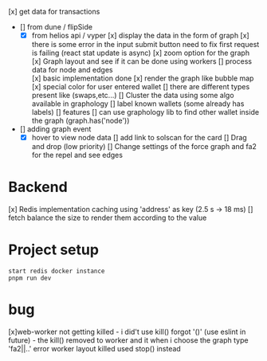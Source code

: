 [x] get data for transactions
- [] from dune / flipSide
    - [x] from helios api / vyper
[x] display the data in the form of graph
[x] there is some error in the input submit button need to fix first request is failing (react stat update is async)
[x] zoom option for the graph
[x] Graph layout and see if it can be done using workers
[] process data for node and edges\
 [x] basic implementation done
[x] render the graph like bubble map
[x] special color for user entered wallet
[] there are different types present like (swaps,etc...)
[] Cluster the data using some algo available in graphology
[] label known wallets (some already has labels)
[] features
[] can use graphology lib to find other wallet inside the graph (graph.has('node'))
- [] adding graph event
  - [x] hover to view node data
    [] add link to solscan for the card
    [] Drag and drop (low priority)
    [] Change settings of the force graph and fa2 for the repel and see edges

# Backend

[x] Redis implementation caching using 'address' as key (2.5 s -> 18 ms)
[] fetch balance the size to render them according to the value

# Project setup

    start redis docker instance
    pnpm run dev

# bug

[x]web-worker not getting killed - i did't use kill() forgot '()' (use eslint in future) - the kill() removed to worker and it when i choose the graph type 'fa2||..' error worker layout killed used stop() instead
